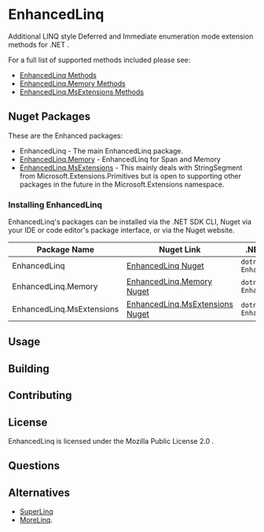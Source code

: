 # EnhancedLinq
Additional LINQ style Deferred and Immediate enumeration mode extension methods for .NET .

For a full list of supported methods included please see:
* [EnhancedLinq Methods](./docs/Methods/EnhancedLinq.md)
* [EnhancedLinq.Memory Methods](./docs/Methods/EnhancedLinq.Memory.md)
* [EnhancedLinq.MsExtensions Methods](./docs/Methods/EnhancedLinq.MsExtensions.md)

## Nuget Packages

These are the Enhanced packages:
* EnhancedLinq - The main EnhancedLinq package.
* [EnhancedLinq.Memory](./src/EnhancedLinq.Memory/README.md) - EnhancedLinq for Span<T> and Memory<T>
* [EnhancedLinq.MsExtensions]() - This mainly deals with StringSegment from Microsoft.Extensions.Primitives but is open to supporting other packages in the future in the Microsoft.Extensions namespace.

### Installing EnhancedLinq
EnhancedLinq's packages can be installed via the .NET SDK CLI, Nuget via your IDE or code editor's package interface, or via the Nuget website.

| Package Name | Nuget Link | .NET SDK CLI command |
|--|--|--|
| EnhancedLinq | [EnhancedLinq Nuget](https://nuget.org/packages/EnhancedLinq) | ``dotnet add package EnhancedLinq`` |
| EnhancedLinq.Memory | [EnhancedLinq.Memory Nuget](https://nuget.org/packages/EnhancedLinq.Memory) | ``dotnet add package EnhancedLinq.Memory`` |
| EnhancedLinq.MsExtensions | [EnhancedLinq.MsExtensions Nuget](https://nuget.org/packages/EnhancedLinq.MsExtensions) | ``dotnet add package EnhancedLinq.MsExtensions`` |


## Usage

## Building

## Contributing

## License
EnhancedLinq is licensed under the Mozilla Public License 2.0 .

## Questions

## Alternatives
* [SuperLinq](https://github.com/viceroypenguin/SuperLinq)
* [MoreLinq](https://github.com/morelinq/MoreLINQ). 